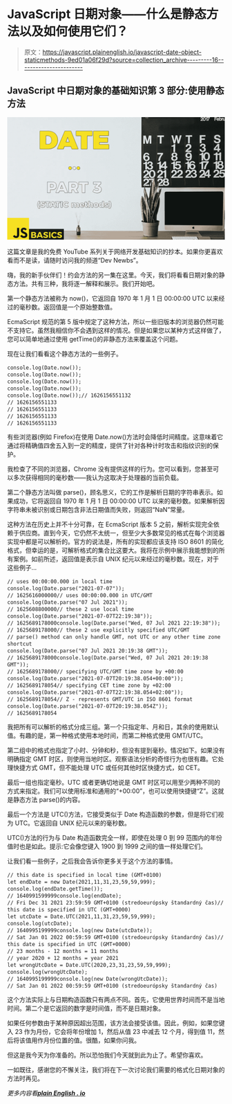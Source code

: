 # JavaScript 日期对象——什么是静态方法以及如何使用它们？

> 原文：<https://javascript.plainenglish.io/javascript-date-object-staticmethods-9ed01a06f29d?source=collection_archive---------16----------------------->

## JavaScript 中日期对象的基础知识第 3 部分:使用静态方法

![](img/ed2945ea8f4df4d6f4aa210522d9f358.png)

这篇文章是我的免费 YouTube 系列关于网络开发基础知识的抄本。如果你更喜欢看而不是读，请随时访问我的频道“Dev Newbs”。

嗨，我的新手伙伴们！约会方法的另一集在这里。今天，我们将看看日期对象的静态方法。共有三种，我将逐一解释和展示。我们开始吧。

第一个静态方法被称为 now()，它返回自 1970 年 1 月 1 日 00:00:00 UTC 以来经过的毫秒数。返回值是一个原始整数值。

EcmaScript 规范的第 5 版中规定了这种方法，所以一些旧版本的浏览器仍然可能不支持它。虽然我相信你不会遇到这样的情况。但是如果您以某种方式这样做了，您可以简单地通过使用 getTime()的非静态方法来覆盖这个问题。

现在让我们看看这个静态方法的一些例子。

```
console.log(Date.now());
console.log(Date.now());
console.log(Date.now());
console.log(Date.now());
console.log(Date.now());// 1626156551132
// 1626156551133
// 1626156551133
// 1626156551133
// 1626156551133
```

有些浏览器(例如 Firefox)在使用 Date.now()方法时会降低时间精度。这意味着它通过将精确值四舍五入到一定的精度，提供了针对各种计时攻击和指纹识别的保护。

我检查了不同的浏览器，Chrome 没有提供这样的行为。您可以看到，您甚至可以多次获得相同的毫秒数——我认为这取决于处理器的当前负载。

第二个静态方法叫做 parse()，顾名思义，它的工作是解析日期的字符串表示。如果成功，它将返回自 1970 年 1 月 1 日 00:00:00 UTC 以来的毫秒数。如果解析因字符串未被识别或日期包含非法日期值而失败，则返回“NaN”常量。

这种方法在历史上并不十分可靠，在 EcmaScript 版本 5 之前，解析实现完全依赖于供应商。直到今天，它仍然不太统一，但至少大多数常见的格式在每个浏览器实现中都是可以解析的。官方的说法是，所有的实现都应该支持 ISO 8601 的简化格式，但幸运的是，可解析格式的集合比这要大。我将在示例中展示我能想到的所有案例。如前所述，返回值是表示自 UNIX 纪元以来经过的毫秒数。现在，对于这些例子…

```
// uses 00:00:00.000 in local time
console.log(Date.parse("2021-07-07"));
// 1625616000000// uses 00:00:00.000 in UTC/GMT
console.log(Date.parse("07 Jul 2021"));
// 1625608800000// these 2 use local time
console.log(Date.parse("2021-07-07T22:19:38"));
// 1625689178000console.log(Date.parse("Wed, 07 Jul 2021 22:19:38"));
// 1625689178000// these 2 use explicitly specified UTC/GMT
// parse() method can only handle GMT, not UTC or any other time zone shortcut
console.log(Date.parse("07 Jul 2021 20:19:38 GMT"));
// 1625689178000console.log(Date.parse("Wed, 07 Jul 2021 20:19:38 GMT"));
// 1625689178000// specifying UTC/GMT time zone by +00:00
console.log(Date.parse("2021-07-07T20:19:38.054+00:00"));
// 1625689178054// specifying CET time zone by +02:00
console.log(Date.parse("2021-07-07T22:19:38.054+02:00"));
// 1625689178054// Z - represents GMT/UTC in ISO 8601 format
console.log(Date.parse("2021-07-07T20:19:38.054Z"));
// 1625689178054
```

我把所有可以解析的格式分成三组。第一个只指定年、月和日，其余的使用默认值。有趣的是，第一种格式使用本地时间，而第二种格式使用 GMT/UTC。

第二组中的格式也指定了小时、分钟和秒，但没有提到毫秒。情况如下。如果没有明确指定 GMT 时区，则使用当地时区。观察语法分析的奇怪行为也很有趣。它处理快捷方式 GMT，但不能处理 UTC 或任何其他时区快捷方式，如 CET。

最后一组也指定毫秒。UTC 或者更确切地说是 GMT 时区可以用至少两种不同的方式来指定。我们可以使用标准和通用的“+00:00”，也可以使用快捷键“Z”。这就是静态方法 parse()的内容。

最后一个方法是 UTC()方法，它接受类似于 Date 构造函数的参数，但是将它们视为 UTC。它返回自 UNIX 纪元以来的毫秒数。

UTC()方法的行为与 Date 构造函数完全一样，即使在处理 0 到 99 范围内的年份值时也是如此。提示:它会像您键入 1900 到 1999 之间的值一样处理它们。

让我们看一些例子，之后我会告诉你更多关于这个方法的事情。

```
// this date is specified in local time (GMT+0100)
let endDate = new Date(2021,11,31,23,59,59,999);
console.log(endDate.getTime());
// 1640991599999console.log(endDate);
// Fri Dec 31 2021 23:59:59 GMT+0100 (stredoeurópsky štandardný čas)// this date is specified in UTC (GMT+0000)
let utcDate = Date.UTC(2021,11,31,23,59,59,999);
console.log(utcDate);
// 1640995199999console.log(new Date(utcDate));
// Sat Jan 01 2022 00:59:59 GMT+0100 (stredoeurópsky štandardný čas)// this date is specified in UTC (GMT+0000)
// 23 months - 12 months = 11 months
// year 2020 + 12 months = year 2021
let wrongUtcDate = Date.UTC(2020,23,31,23,59,59,999);
console.log(wrongUtcDate);
// 1640995199999console.log(new Date(wrongUtcDate));
// Sat Jan 01 2022 00:59:59 GMT+0100 (stredoeurópsky štandardný čas)
```

这个方法实际上与日期构造函数只有两点不同。首先，它使用世界时间而不是当地时间。第二个是它返回的数字是时间值，而不是日期对象。

如果任何参数由于某种原因超出范围，该方法会接受该值。因此，例如，如果您键入 23 作为月份，它会将年份增加 1，然后从值 23 中减去 12 个月，得到值 11，然后将该值用作月份位置的值。很酷，如果你问我。

但这是我今天为你准备的。所以恐怕我们今天就到此为止了。希望你喜欢。

一如既往，感谢您的不懈关注，我们将在下一次讨论我们需要的格式化日期对象的方法时再见。

*更多内容看*[***plain English . io***](http://plainenglish.io/)